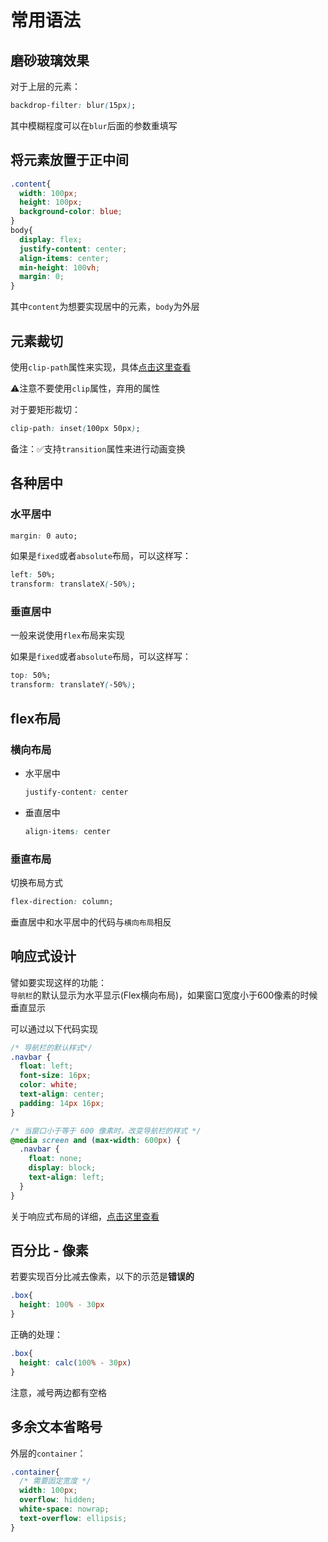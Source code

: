 # 常用语法

## 磨砂玻璃效果

对于上层的元素：

```css
backdrop-filter: blur(15px);
```

其中模糊程度可以在`blur`后面的参数重填写

## 将元素放置于正中间

```css
.content{
  width: 100px;
  height: 100px;
  background-color: blue;
}
body{
  display: flex;
  justify-content: center;
  align-items: center;
  min-height: 100vh;
  margin: 0;
}
```

其中`content`为想要实现居中的元素，`body`为外层


## 元素裁切

使用`clip-path`属性来实现，具体[点击这里查看](https://developer.mozilla.org/zh-CN/docs/Web/CSS/clip-path)

⚠️注意不要使用`clip`属性，弃用的属性

对于要矩形裁切：

```css
clip-path: inset(100px 50px);
```

备注：✅支持`transition`属性来进行动画变换

## 各种居中

### 水平居中

```css
margin: 0 auto;
```

如果是`fixed`或者`absolute`布局，可以这样写：

```css
left: 50%;
transform: translateX(-50%);
```

### 垂直居中

一般来说使用`flex`布局来实现

如果是`fixed`或者`absolute`布局，可以这样写：

```css
top: 50%;
transform: translateY(-50%);
```

## flex布局

### 横向布局

- 水平居中

  ```css
  justify-content: center
  ```

- 垂直居中

  ``` css
  align-items: center
  ```

### 垂直布局

切换布局方式

``` css
flex-direction: column;
```

垂直居中和水平居中的代码与`横向布局`相反

## 响应式设计

譬如要实现这样的功能：  
`导航栏`的默认显示为水平显示(Flex横向布局)，如果窗口宽度小于600像素的时候垂直显示

可以通过以下代码实现

```css
/* 导航栏的默认样式*/
.navbar {
  float: left;
  font-size: 16px;
  color: white;
  text-align: center;
  padding: 14px 16px;
}

/* 当窗口小于等于 600 像素时，改变导航栏的样式 */
@media screen and (max-width: 600px) {
  .navbar {
    float: none;
    display: block;
    text-align: left;
  }
}
```

关于响应式布局的详细，[点击这里查看](https://developer.mozilla.org/zh-CN/docs/Learn/CSS/CSS_layout/Responsive_Design)

## 百分比 - 像素

若要实现百分比减去像素，以下的示范是**错误的**

```css
.box{
  height: 100% - 30px
}
```

正确的处理：

```css
.box{
  height: calc(100% - 30px)
}
```

注意，减号两边都有空格

## 多余文本省略号

外层的`container`：

```css
.container{
  /* 需要固定宽度 */
  width: 100px;
  overflow: hidden;
  white-space: nowrap;
  text-overflow: ellipsis;
}
```

  
